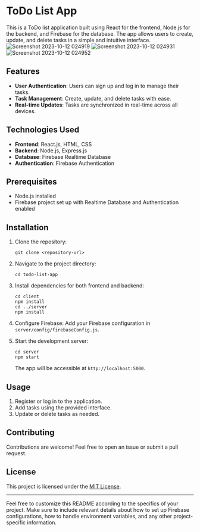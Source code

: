 # ToDo List App

This is a ToDo list application built using React for the frontend, Node.js for the backend, and Firebase for the database. The app allows users to create, update, and delete tasks in a simple and intuitive interface.
![Screenshot 2023-10-12 024919](https://github.com/jayantsB123/ToDo-List/assets/97082996/578f24da-cdc4-44aa-b2c3-4d1bde53efc0)
![Screenshot 2023-10-12 024931](https://github.com/jayantsB123/ToDo-List/assets/97082996/66708c52-54c5-4040-a563-697955a0753d)
![Screenshot 2023-10-12 024952](https://github.com/jayantsB123/ToDo-List/assets/97082996/4882aaf6-d1b7-4a6d-a44e-09817f804a6b)

## Features

- **User Authentication**: Users can sign up and log in to manage their tasks.
- **Task Management**: Create, update, and delete tasks with ease.
- **Real-time Updates**: Tasks are synchronized in real-time across all devices.

## Technologies Used

- **Frontend**: React.js, HTML, CSS
- **Backend**: Node.js, Express.js
- **Database**: Firebase Realtime Database
- **Authentication**: Firebase Authentication

## Prerequisites

- Node.js installed
- Firebase project set up with Realtime Database and Authentication enabled

## Installation

1. Clone the repository:

   ```
   git clone <repository-url>
   ```

2. Navigate to the project directory:

   ```
   cd todo-list-app
   ```

3. Install dependencies for both frontend and backend:

   ```
   cd client
   npm install
   cd ../server
   npm install
   ```

4. Configure Firebase: Add your Firebase configuration in `server/config/firebaseConfig.js`.

5. Start the development server:

   ```
   cd server
   npm start
   ```

   The app will be accessible at `http://localhost:5000`.

## Usage

1. Register or log in to the application.
2. Add tasks using the provided interface.
3. Update or delete tasks as needed.

## Contributing

Contributions are welcome! Feel free to open an issue or submit a pull request.

## License

This project is licensed under the [MIT License](LICENSE).

---

Feel free to customize this README according to the specifics of your project. Make sure to include relevant details about how to set up Firebase configurations, how to handle environment variables, and any other project-specific information.
